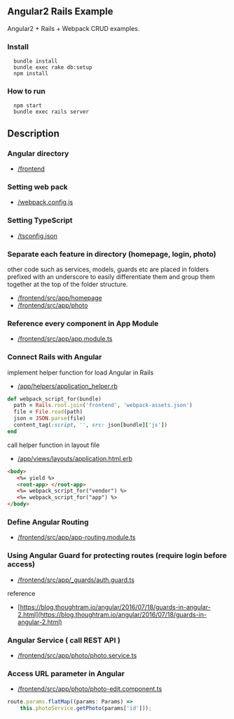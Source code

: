 ## Angular2 Rails Example

Angular2 + Rails + Webpack CRUD examples.

### Install
```
  bundle install
  bundle exec rake db:setup
  npm install
```

### How to run
```
  npm start
  bundle exec rails server
```


## Description 

### Angular directory
- [/frontend](https://github.com/jiradeto/AngularOnRails/tree/master/frontend)


### Setting web pack 
- [/webpack.config.js](https://github.com/jiradeto/AngularOnRails/blob/master/webpack.config.js)


### Setting TypeScript
- [/tsconfig.json](https://github.com/jiradeto/AngularOnRails/blob/master/tsconfig.json)


### Separate each feature in directory (homepage, login, photo)
other code such as services, models, guards etc are placed in folders prefixed with an underscore to easily differentiate them and group them together at the top of the folder structure.
- [/frontend/src/app/homepage](https://github.com/jiradeto/AngularOnRails/tree/master/frontend/src/app/homepage)
- [/frontend/src/app/photo](https://github.com/jiradeto/AngularOnRails/tree/master/frontend/src/app/photo)


### Reference every component in App Module
- [/frontend/src/app/app.module.ts](https://github.com/jiradeto/AngularOnRails/blob/master/frontend/src/app/app.module.ts)


### Connect Rails with Angular
implement helper function for load Angular in Rails
- [/app/helpers/application_helper.rb](https://github.com/jiradeto/AngularOnRails/blob/master/app/helpers/application_helper.rb)
```ruby
def webpack_script_for(bundle)
  path = Rails.root.join('frontend', 'webpack-assets.json')
  file = File.read(path)
  json = JSON.parse(file)
  content_tag(:script, '', src: json[bundle]['js'])
end
 ```

call helper function in layout file
- [/app/views/layouts/application.html.erb](https://github.com/jiradeto/AngularOnRails/blob/master/app/views/layouts/application.html.erb)
 ```html
 <body>
    <%= yield %>
    <root-app> </root-app>
    <%= webpack_script_for("vendor") %>
    <%= webpack_script_for("app") %>
</body>
  ```


### Define Angular Routing
- [/frontend/src/app/app-routing.module.ts](https://github.com/jiradeto/AngularOnRails/blob/master/frontend/src/app/app-routing.module.ts)

### Using Angular Guard for protecting routes (require login before access)
- [/frontend/src/app/_guards/auth.guard.ts](https://github.com/jiradeto/AngularOnRails/blob/master/frontend/src/app/_guards/auth.guard.ts)


reference
- [https://blog.thoughtram.io/angular/2016/07/18/guards-in-angular-2.html](https://blog.thoughtram.io/angular/2016/07/18/guards-in-angular-2.html)

### Angular Service ( call REST API )
- [/frontend/src/app/photo/photo.service.ts](https://github.com/jiradeto/AngularOnRails/blob/master/frontend/src/app/photo/photo.service.ts)


### Access URL parameter in Angular
- [/frontend/src/app/photo/photo-edit.component.ts](https://github.com/jiradeto/AngularOnRails/blob/master/frontend/src/app/photo/photo-edit.component.ts)
```javascript
route.params.flatMap((params: Params) => 
    this.photoService.getPhoto(params['id']));
```